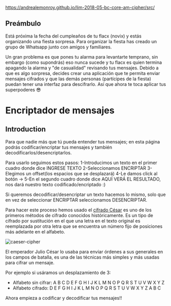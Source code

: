 https://andrealemonroy.github.io/lim-2018-05-bc-core-am-cipher/src/

## Preámbulo

Está próxima la fecha del cumpleaños de tu flacx (novix) y estás organizando una
fiesta sorpresa. Para organizar la fiesta has creado un grupo de Whatsapp junto
con amigos y familiares.

Un gran problema es que pones tu alarma para levantarte temprano, sin embargo
(como supondrás) eso nunca sucede y tu flacx es quien termina apagando la alarma
y "de casualidad" revisando tus mensajes. Debido a que es algo sorpresa, decides
crear una aplicación que te permita enviar mensajes cifrados y que las demás
personas (partícipes de la fiesta) puedan tener una interfaz para
descifrarlo. Así que ahora te toca aplicar tus superpoderes 😎

# Encriptador de mensajes

## Introduction

Para que nadie más que tú pueda entender tus mensajes; en esta página podrás codificar/encriptar tus mensajes y también decodificarlos/desencriptarlos.

Para usarlo seguimos estos pasos:
1-Introducimos un texto en el primer cuadro donde dice INGRESE TEXTO
2-Seleccionamos ENCRIPTAR
3-Elegimos un offset(los espacios que se desplazará) 
4-Le damos click al botón ->
5-En el segundo cuadro donde dice AQUÍ VERÁ EL RESULTADO, nos dará nuestro texto codificado/encriptado :)

Si queremos decodificar/desencriptar un texto hacemos lo mismo, solo que en vez de seleccionar ENCRIPTAR seleccionamos DESENCRIPTAR.

Para hacer este proceso hemos usado el [cifrado César](https://en.wikipedia.org/wiki/Caesar_cipher) es uno de los
primeros métodos de cifrado conocidos históricamente. Es un tipo de cifrado por
sustitución en el que una letra en el texto original es reemplazada por otra
letra que se encuentra un número fijo de posiciones más adelante en el alfabeto.

![caeser-cipher](https://upload.wikimedia.org/wikipedia/commons/thumb/2/2b/Caesar3.svg/2000px-Caesar3.svg.png)

El emperador Julio César lo usaba para enviar órdenes a sus generales en los
campos de batalla, es una de las técnicas más simples y más usadas para cifrar
un mensaje.

Por ejemplo si usáramos un desplazamiento de 3:

* Alfabeto sin cifrar: A B C D E F G H I J K L M N O P Q R S T U V W X Y Z
* Alfabeto cifrado: D E F G H I J K L M N O P Q R S T U V W X Y Z A B C

Ahora empieza a codificar y decodificar tus mensajes!!

